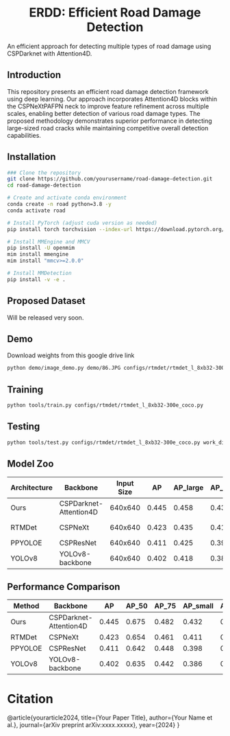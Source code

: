 <div align="center">
  <h1>ERDD: Efficient Road Damage Detection</h1>
</div>
An efficient approach for detecting multiple types of road damage using CSPDarknet with Attention4D.

## Introduction

This repository presents an efficient road damage detection framework using deep learning. Our approach incorporates Attention4D blocks within the CSPNeXtPAFPN neck to improve feature refinement across multiple scales, enabling better detection of various road damage types. The proposed methodology demonstrates superior performance in detecting large-sized road cracks while maintaining competitive overall detection capabilities.

## Installation

```bash
### Clone the repository
git clone https://github.com/yourusername/road-damage-detection.git
cd road-damage-detection

# Create and activate conda environment
conda create -n road python=3.8 -y
conda activate road

# Install PyTorch (adjust cuda version as needed)
pip install torch torchvision --index-url https://download.pytorch.org/whl/cu118

# Install MMEngine and MMCV
pip install -U openmim
mim install mmengine
mim install "mmcv>=2.0.0"

# Install MMDetection
pip install -v -e .

```


## Proposed Dataset
Will be released very soon.

## Demo
Download weights from this google drive link
```bash
python demo/image_demo.py demo/86.JPG configs/rtmdet/rtmdet_l_8xb32-300e_coco.py --weights work_dirs/epoch_300.pth
```

## Training
```bash
python tools/train.py configs/rtmdet/rtmdet_l_8xb32-300e_coco.py
```
## Testing
```bash
python tools/test.py configs/rtmdet/rtmdet_l_8xb32-300e_coco.py work_dirs/rtmdet_l_8xb32-300e_coco/epoch_300.pth --cfg-options test_dataloader.dataset.ann_file=voc07_test.json test_dataloader.dataset.data_prefix.img=JPEGImages test_dataloader.dataset.data_prefix._delete_=True test_evaluator.format_only=True test_evaluator.ann_file=voc07_test.json test_evaluator.outfile_prefix=work_dirs/results
```
## Model Zoo

| Architecture | Backbone               | Input Size | AP    | AP_large | AP_small | Download                        |
|--------------|------------------------|------------|-------|----------|----------|---------------------------------|
| Ours         | CSPDarknet-Attention4D | 640x640    | 0.445 | 0.458    | 0.432    | [model](link) \| [config](link) |
| RTMDet       | CSPNeXt                | 640x640    | 0.423 | 0.435    | 0.411    | [model](link) \| [config](link) |
| PPYOLOE      | CSPResNet              | 640x640    | 0.411 | 0.425    | 0.398    | -                               |
| YOLOv8       | YOLOv8-backbone        | 640x640    | 0.402 | 0.418    | 0.386    | -                               |

## Performance Comparison 

| Method  | Backbone               | AP    | AP_50  | AP_75 | AP_small | AP_medium | AP_large |
|---------|------------------------|-------|--------|-------|----------|-----------|----------|
| Ours    | CSPDarknet-Attention4D | 0.445 | 0.675  | 0.482 | 0.432    | 0.446     | 0.458    |
| RTMDet  | CSPNeXt                | 0.423 | 0.654  | 0.461 | 0.411    | 0.425     | 0.435    |
| PPYOLOE | CSPResNet              | 0.411 | 0.642  | 0.448 | 0.398    | 0.412     | 0.425    |
| YOLOv8  | YOLOv8-backbone        | 0.402 | 0.635  | 0.442 | 0.386    | 0.405     | 0.418    |

# Citation
@article{yourarticle2024,
  title={Your Paper Title},
  author={Your Name et al.},
  journal={arXiv preprint arXiv:xxxx.xxxxx},
  year={2024}
}
